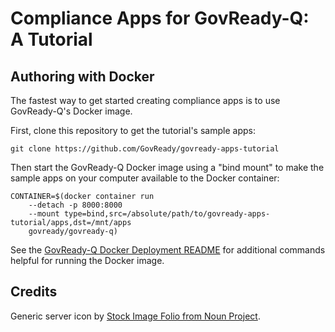 Compliance Apps for GovReady-Q: A Tutorial
==========================================

Authoring with Docker
---------------------

The fastest way to get started creating compliance apps is to use GovReady-Q's Docker image.

First, clone this repository to get the tutorial's sample apps:

	git clone https://github.com/GovReady/govready-apps-tutorial

Then start the GovReady-Q Docker image using a "bind mount" to make the sample apps on your computer available to the Docker container:

	CONTAINER=$(docker container run
		--detach -p 8000:8000
		--mount type=bind,src=/absolute/path/to/govready-apps-tutorial/apps,dst=/mnt/apps 
		govready/govready-q)

See the [GovReady-Q Docker Deployment README](https://github.com/GovReady/govready-q/blob/master/deployment/docker/README.md) for additional commands helpful for running the Docker image.



Credits
-------

Generic server icon by [Stock Image Folio from Noun Project](https://thenounproject.com/search/?q=computer&i=870428).
